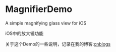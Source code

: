 # MagnifierDemo
A simple magnifying glass view for iOS

iOS中的放大镜功能


关于这个Demo的一些说明，记录在我的博客:[cnblogs](http://www.cnblogs.com/sinkup/p/3570372.html)
